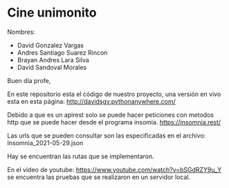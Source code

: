 # Cine unimonito

Nombres:

- David Gonzalez Vargas
- Andres Santiago Suarez Rincon
- Brayan Andres Lara Silva
- David Sandoval Morales

Buen día profe, 

En este repositorio esta el código de nuestro proyecto, una versión en vivo esta en esta página:
http://davidsgv.pythonanywhere.com/

Debido a que es un apirest solo se puede hacer peticiones con metodos http que se puede hacer desde el programa insomia.
https://insomnia.rest/ 

Las urls que se pueden consultar son las especificadas en el archivo:
    Insomnia_2021-05-29.json

Hay se encuentran las rutas que se implementaron.

En el video de youtube:
https://www.youtube.com/watch?v=bSGdRZY9u_Y
se encuentra las pruebas que se realizaron en un servidor local.